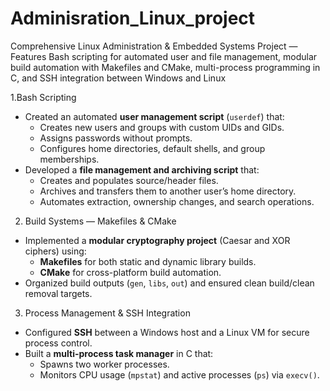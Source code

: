 # Adminisration_Linux_project
Comprehensive Linux Administration &amp; Embedded Systems Project — Features Bash scripting for automated user and file management, modular build automation with Makefiles and CMake, multi-process programming in C, and SSH integration between Windows and Linux

 1.Bash Scripting
- Created an automated **user management script** (`userdef`) that:
  - Creates new users and groups with custom UIDs and GIDs.
  - Assigns passwords without prompts.
  - Configures home directories, default shells, and group memberships.
- Developed a **file management and archiving script** that:
  - Creates and populates source/header files.
  - Archives and transfers them to another user’s home directory.
  - Automates extraction, ownership changes, and search operations.

 2. Build Systems — Makefiles & CMake
- Implemented a **modular cryptography project** (Caesar and XOR ciphers) using:
  - **Makefiles** for both static and dynamic library builds.
  - **CMake** for cross-platform build automation.
- Organized build outputs (`gen`, `libs`, `out`) and ensured clean build/clean removal targets.

3. Process Management & SSH Integration
- Configured **SSH** between a Windows host and a Linux VM for secure process control.
- Built a **multi-process task manager** in C that:
  - Spawns two worker processes.
  - Monitors CPU usage (`mpstat`) and active processes (`ps`) via `execv()`.

